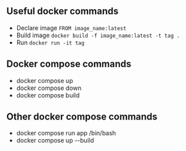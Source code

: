 ## Useful docker commands


- Declare image
        `FROM image_name:latest`
- Build image
        `docker build -f image_name:latest -t tag .`
- Run
        `docker run -it tag`


## Docker compose commands

- docker compose up
- docker compose down
- docker compose build

## Other docker compose commands

- docker compose run app /bin/bash
- docker compose up --build
